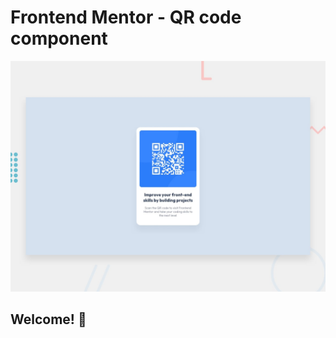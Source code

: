 # Frontend Mentor - QR code component

![Design preview for the QR code component coding challenge](./design/desktop-preview.jpg)

## Welcome! 👋


